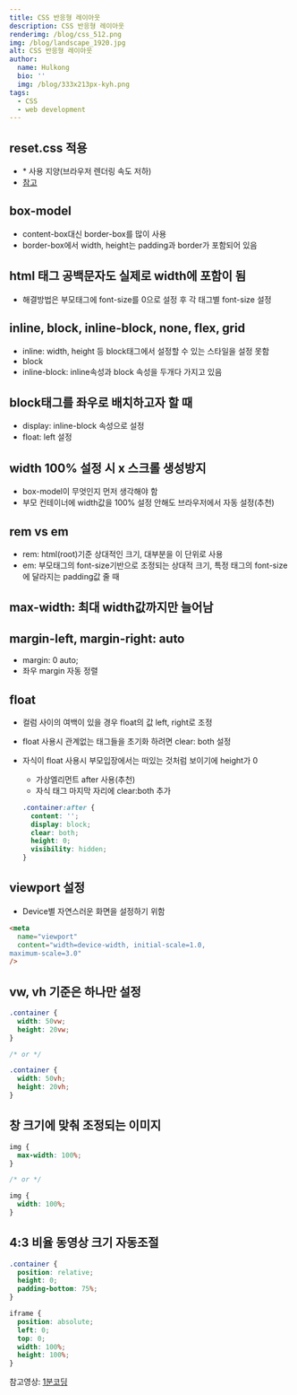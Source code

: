 ```yaml
---
title: CSS 반응형 레이아웃
description: CSS 반응형 레이아웃
renderimg: /blog/css_512.png
img: /blog/landscape_1920.jpg
alt: CSS 반응형 레이아웃
author:
  name: Hulkong
  bio: ''
  img: /blog/333x213px-kyh.png
tags:
  - CSS
  - web development
---
```


## reset.css 적용

- \* 사용 지양(브라우저 렌더링 속도 저하)
- [참고](https://cssreset.com/scripts/eric-meyer-reset-css/)

## box-model

- content-box대신 border-box를 많이 사용
- border-box에서 width, height는 padding과 border가 포함되어 있음

## html 태그 공백문자도 실제로 width에 포함이 됨

- 해결방법은 부모태그에 font-size를 0으로 설정 후 각 태그별 font-size 설정

## inline, block, inline-block, none, flex, grid

- inline: width, height 등 block태그에서 설정할 수 있는 스타일을 설정 못함
- block
- inline-block: inline속성과 block 속성을 두개다 가지고 있음

## block태그를 좌우로 배치하고자 할 때

- display: inline-block 속성으로 설정
- float: left 설정

## width 100% 설정 시 x 스크롤 생성방지

- box-model이 무엇인지 먼저 생각해야 함
- 부모 컨테이너에 width값을 100% 설정 안해도 브라우저에서 자동 설정(추천)

## rem vs em

- rem: html(root)기준 상대적인 크기, 대부분을 이 단위로 사용
- em: 부모태그의 font-size기반으로 조정되는 상대적 크기, 특정 태그의 font-size에 달라지는 padding값 줄 때

## max-width: 최대 width값까지만 늘어남

## margin-left, margin-right: auto

- margin: 0 auto;
- 좌우 margin 자동 정렬

## float

- 컬럼 사이의 여백이 있을 경우 float의 값 left, right로 조정
- float 사용시 관계없는 태그들을 초기화 하려면 clear: both 설정
- 자식이 float 사용시 부모입장에서는 떠있는 것처럼 보이기에 height가 0

  - 가상엘리먼트 after 사용(추천)
  - 자식 태그 마지막 자리에 clear:both 추가

  ```css
  .container:after {
    content: '';
    display: block;
    clear: both;
    height: 0;
    visibility: hidden;
  }
  ```

## viewport 설정

- Device별 자연스러운 화면을 설정하기 위함

```html
<meta
  name="viewport"
  content="width=device-width, initial-scale=1.0,
maximum-scale=3.0"
/>
```

## vw, vh 기준은 하나만 설정

```css
.container {
  width: 50vw;
  height: 20vw;
}

/* or */

.container {
  width: 50vh;
  height: 20vh;
}
```

## 창 크기에 맞춰 조정되는 이미지

```css
img {
  max-width: 100%;
}

/* or */

img {
  width: 100%;
}
```

## 4:3 비율 동영상 크기 자동조절

```css
.container {
  position: relative;
  height: 0;
  padding-bottom: 75%;
}

iframe {
  position: absolute;
  left: 0;
  top: 0;
  width: 100%;
  height: 100%;
}
```

참고영상: [1분코딩](https://www.youtube.com/watch?v=Zny5Vxqk6Mk&t=1633s)
